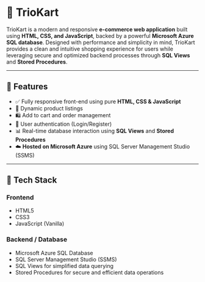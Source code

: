 # 🛒 TrioKart

TrioKart is a modern and responsive **e-commerce web application** built using **HTML, CSS, and JavaScript**, backed by a powerful **Microsoft Azure SQL database**. Designed with performance and simplicity in mind, TrioKart provides a clean and intuitive shopping experience for users while leveraging secure and optimized backend processes through **SQL Views** and **Stored Procedures**.

---

## 🚀 Features

- ✅ Fully responsive front-end using pure **HTML, CSS & JavaScript**
- 🧾 Dynamic product listings
- 🛍️ Add to cart and order management
- 🔐 User authentication (Login/Register)
- 📊 Real-time database interaction using **SQL Views** and **Stored Procedures**
- ☁️ **Hosted on Microsoft Azure** using SQL Server Management Studio (SSMS)

---

## 🧠 Tech Stack

### Frontend
- HTML5
- CSS3
- JavaScript (Vanilla)

### Backend / Database
- Microsoft Azure SQL Database
- SQL Server Management Studio (SSMS)
- SQL Views for simplified data querying
- Stored Procedures for secure and efficient data operations
